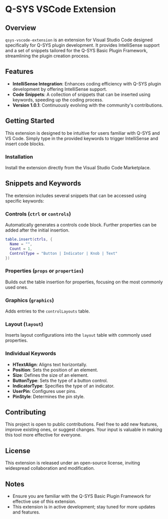 # Q-SYS VSCode Extension

## Overview
`qsys-vscode-extension` is an extension for Visual Studio Code designed specifically for Q-SYS plugin development. It provides IntelliSense support and a set of snippets tailored for the Q-SYS Basic Plugin Framework, streamlining the plugin creation process.

## Features
- **IntelliSense Integration**: Enhances coding efficiency with Q-SYS plugin development by offering IntelliSense support.
- **Code Snippets**: A collection of snippets that can be inserted using keywords, speeding up the coding process.
- **Version 1.0.1**: Continuously evolving with the community's contributions.

## Getting Started
This extension is designed to be intuitive for users familiar with Q-SYS and VS Code. Simply type in the provided keywords to trigger IntelliSense and insert code blocks.

### Installation
Install the extension directly from the Visual Studio Code Marketplace.

## Snippets and Keywords
The extension includes several snippets that can be accessed using specific keywords:

### Controls (`ctrl` or `controls`)
Automatically generates a controls code block. Further properties can be added after the initial insertion.
```lua
table.insert(ctrls, {
  Name = "",
  Count = 1,
  ControlType = "Button | Indicator | Knob | Text"
})
```

### Properties (`props` or `properties`)
Builds out the table insertion for properties, focusing on the most commonly used ones.

### Graphics (`graphics`)
Adds entries to the `controlLayouts` table.

### Layout (`layout`)
Inserts layout configurations into the `layout` table with commonly used properties.

### Individual Keywords
- **HTextAlign**: Aligns text horizontally.
- **Position**: Sets the position of an element.
- **Size**: Defines the size of an element.
- **ButtonType**: Sets the type of a button control.
- **IndicatorType**: Specifies the type of an indicator.
- **UserPin**: Configures user pins.
- **PinStyle**: Determines the pin style.

## Contributing
This project is open to public contributions. Feel free to add new features, improve existing ones, or suggest changes. Your input is valuable in making this tool more effective for everyone.

## License
This extension is released under an open-source license, inviting widespread collaboration and modification.

## Notes
- Ensure you are familiar with the Q-SYS Basic Plugin Framework for effective use of this extension.
- This extension is in active development; stay tuned for more updates and features.
